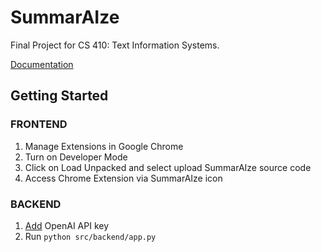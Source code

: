 # SummarAIze
Final Project for CS 410: Text Information Systems.

[Documentation](https://github.com/sd-20/SummarAIze/blob/main/documentation.md)

## Getting Started

### FRONTEND
1. Manage Extensions in Google Chrome
2. Turn on Developer Mode
3. Click on Load Unpacked and select upload SummarAIze source code
4. Access Chrome Extension via SummarAIze icon 

### BACKEND
1. [Add](https://platform.openai.com/docs/quickstart/step-2-setup-your-api-key) OpenAI API key 
2. Run ```python src/backend/app.py```
